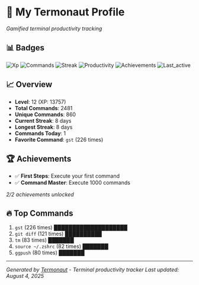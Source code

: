 # 🚀 My Termonaut Profile

*Gamified terminal productivity tracking*

## 📊 Badges

![Xp](https://img.shields.io/badge/XP-Level+12+%2813757%2F16900%29-blue?style=flat-square&logo=terminal&logoColor=white) ![Commands](https://img.shields.io/badge/Commands-2481-blue?style=flat-square&logo=terminal&logoColor=white) ![Streak](https://img.shields.io/badge/Streak-8+days-blue?style=flat-square&logo=terminal&logoColor=white) ![Productivity](https://img.shields.io/badge/Productivity-80.0%25-green?style=flat-square&logo=terminal&logoColor=white) ![Achievements](https://img.shields.io/badge/Achievements-5%2F10-blue?style=flat-square&logo=terminal&logoColor=white) ![Last_active](https://img.shields.io/badge/Last+Active-4h+ago-green?style=flat-square&logo=terminal&logoColor=white) 

## 📈 Overview

- **Level**: 12 (XP: 13757)
- **Total Commands**: 2481
- **Unique Commands**: 860
- **Current Streak**: 8 days
- **Longest Streak**: 8 days
- **Commands Today**: 1
- **Favorite Command**: `gst` (226 times)

## 🏆 Achievements

- ✅ **First Steps**: Execute your first command
- ✅ **Command Master**: Execute 1000 commands

*2/2 achievements unlocked*

## 🔥 Top Commands

1. `gst` (226 times) ████████████████████
2. `git diff` (121 times) ██████████
3. `tm` (83 times) ███████
4. `source ~/.zshrc` (82 times) ███████
5. `ggpush` (80 times) ███████

---

*Generated by [Termonaut](https://github.com/oiahoon/termonaut) - Terminal productivity tracker*
*Last updated: August 4, 2025*
